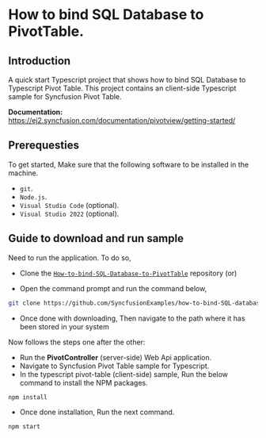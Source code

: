 # How to bind SQL Database to PivotTable.

## Introduction

A quick start Typescript project that shows how to bind SQL Database to Typescript Pivot Table. This project contains an client-side Typescript sample for Syncfusion Pivot Table.

**Documentation:** https://ej2.syncfusion.com/documentation/pivotview/getting-started/

## Prerequesties

To get started, Make sure that the following software to be installed in the machine.

* `git`.
* `Node.js`.
* `Visual Studio Code` (optional).
* `Visual Studio 2022` (optional).

## Guide to download and run sample

Need to run the application. To do so,

* Clone the [`How-to-bind-SQL-Database-to-PivotTable`](https://github.com/SyncfusionExamples/how-to-bind-SQL-database-to-pivot-table) repository (or)

* Open the command prompt and run the command below,

```sh
git clone https://github.com/SyncfusionExamples/how-to-bind-SQL-database-to-pivot-table.git
```

* Once done with downloading, Then navigate to the path where it has been stored in your system

Now follows the steps one after the other:

* Run the **PivotController** (server-side) Web Api application.
* Navigate to Syncfusion Pivot Table sample for Typescript.
* In the typescript pivot-table (client-side) sample, Run the below command to install the NPM packages.
```sh
npm install
```
* Once done installation, Run the next command.
```sh
npm start
```